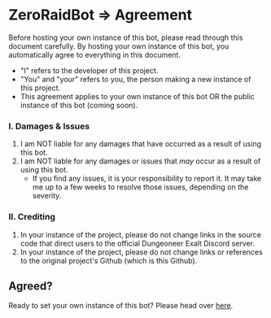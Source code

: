 # ZeroRaidBot ⇒ Agreement
Before hosting your own instance of this bot, please read through this document carefully. By hosting your own instance of this bot, you automatically agree to everything in this document. 
- "I" refers to the developer of this project.
- "You" and "your" refers to you, the person making a new instance of this project.
- This agreement applies to your own instance of this bot OR the public instance of this bot (coming soon). 

### I. Damages & Issues
1. I am NOT liable for any damages that have occurred as a result of using this bot.
2. I am NOT liable for any damages or issues that *may* occur as a result of using this bot.
    - If you find any issues, it is your responsibility to report it. It may take me up to a few weeks to resolve those issues, depending on the severity.  

### II. Crediting
1. In your instance of the project, please do not change links in the source code that direct users to the official Dungeoneer Exalt Discord server. 
2. In your instance of the project, please do not change links or references to the original project's Github (which is this Github).

## Agreed?
Ready to set your own instance of this bot? Please head over [here](https://github.com/DungeoneerExalt/ZeroRaidBot/blob/master/md_img/SETUP.md).